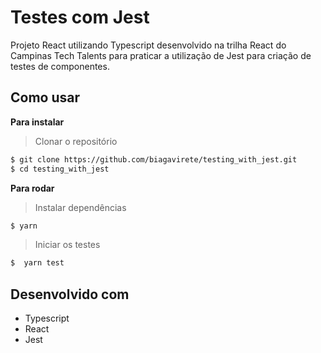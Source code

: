 # Testes com Jest

Projeto React utilizando Typescript desenvolvido na trilha React do Campinas Tech Talents para praticar a utilização de Jest para criação de testes de componentes.

## Como usar

**Para instalar**
> Clonar o repositório

```bash
$ git clone https://github.com/biagavirete/testing_with_jest.git
$ cd testing_with_jest
```

**Para rodar**
> Instalar dependências

```bash
$ yarn
```

> Iniciar os testes

```bash
$  yarn test
```

## Desenvolvido com

* Typescript
* React
* Jest
